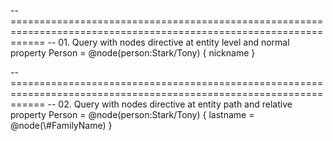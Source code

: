 ﻿-- ==================================================================================================================
-- 01. Query with nodes directive at entity level and normal property
Person = @node(person:Stark/Tony)
{
    nickname
}


-- ==================================================================================================================
-- 02. Query with nodes directive at entity path and relative property
Person = @node(person:Stark/Tony)
{
    lastname = @node(\\#FamilyName)
}
